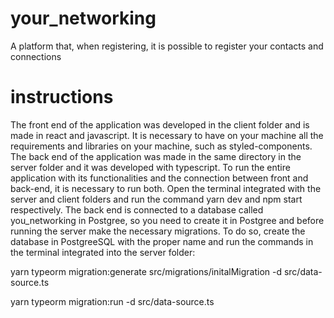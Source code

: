 # your_networking
A platform that, when registering, it is possible to register your contacts and connections


# instructions
The front end of the application was developed in the client folder and is made in react and javascript. It is necessary to have on your machine all the requirements and libraries on your machine, such as styled-components. The back end of the application was made in the same directory in the server folder and it was developed with typescript. To run the entire application with its functionalities and the connection between front and back-end, it is necessary to run both. Open the terminal integrated with the server and client folders and run the command yarn dev and npm start respectively. The back end is connected to a database called you_networking in Postgree, so you need to create it in Postgree and before running the server make the necessary migrations.
 To do so, create the database in PostgreeSQL with the proper name and run the commands in the terminal integrated into the server folder:
 
yarn typeorm migration:generate src/migrations/initalMigration -d src/data-source.ts

yarn typeorm migration:run -d src/data-source.ts


